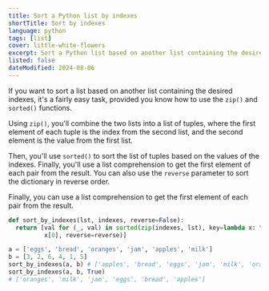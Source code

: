 ```yaml
---
title: Sort a Python list by indexes
shortTitle: Sort by indexes
language: python
tags: [list]
cover: little-white-flowers
excerpt: Sort a Python list based on another list containing the desired indexes.
listed: false
dateModified: 2024-08-06
---
```


If you want to sort a list based on another list containing the desired indexes, it's a fairly easy task, provided you know how to use the `zip()` and `sorted()` functions.

Using `zip()`, you'll combine the two lists into a list of tuples, where the first element of each tuple is the index from the second list, and the second element is the value from the first list.

Then, you'll use `sorted()` to sort the list of tuples based on the values of the indexes. Finally, you'll use a list comprehension to get the first element of each pair from the result. You can also use the `reverse` parameter to sort the dictionary in reverse order.

Finally, you can use a list comprehension to get the first element of each pair from the result.

```py
def sort_by_indexes(lst, indexes, reverse=False):
  return [val for (_, val) in sorted(zip(indexes, lst), key=lambda x: \
          x[0], reverse=reverse)]

a = ['eggs', 'bread', 'oranges', 'jam', 'apples', 'milk']
b = [3, 2, 6, 4, 1, 5]
sort_by_indexes(a, b) # ['apples', 'bread', 'eggs', 'jam', 'milk', 'oranges']
sort_by_indexes(a, b, True)
# ['oranges', 'milk', 'jam', 'eggs', 'bread', 'apples']
```
